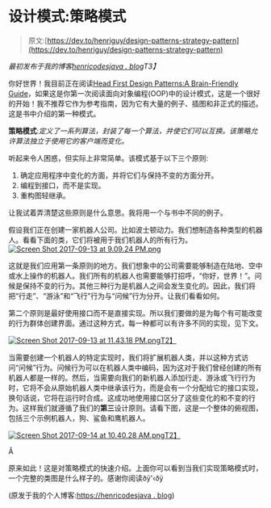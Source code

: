 # 设计模式:策略模式

> 原文:[https://dev.to/henriguy/design-patterns-strategy-pattern](https://dev.to/henriguy/design-patterns-strategy-pattern)

*最初发布于我的博客[henricodesjava . blog](https://henricodesjava.blog/)T3】*

你好世界！我目前正在阅读[Head First Design Patterns:A Brain-Friendly Guide](https://www.amazon.com/Head-First-Design-Patterns-Brain-Friendly/dp/0596007124/ref=sr_1_1?ie=UTF8&qid=1505068308&sr=8-1&keywords=head+first+design+patterns)，如果这是你第一次阅读面向对象编程(OOP)中的设计模式，这是一个很好的开始！我不推荐它作为参考指南，因为它有大量的例子、插图和非正式的描述。这是书中介绍的第一种模式。

**策略模式**:*定义了一系列算法，封装了每一个算法，并使它们可以互换。该策略允许算法独立于使用它的客户端而变化。*

听起来令人困惑，但实际上非常简单。该模式基于以下三个原则:

1.  确定应用程序中变化的方面，并将它们与保持不变的方面分开。
2.  编程到接口，而不是实现。
3.  重构图轻继承。

让我试着弄清楚这些原则是什么意思。我将用一个与书中不同的例子。

假设我们正在创建一家机器人公司。比如波士顿动力。我们想制造各种类型的机器人。看看下面的类，它们将被用于我们机器人的所有行为。 [![Screen Shot 2017-09-13 at 9.09.24 PM.png](../Images/b98d9803108df39be938d4c129a5465b.png)](https://res.cloudinary.com/practicaldev/image/fetch/s--b2zIY33v--/c_limit%2Cf_auto%2Cfl_progressive%2Cq_auto%2Cw_880/https://henricodesjava.files.wordpress.com/2017/09/screen-shot-2017-09-13-at-9-09-24-pm.png%3Fw%3D456)

这就是我们应用第一条原则的地方。我们想象中的公司需要能够制造在陆地、空中或水上操作的机器人。我们所有的机器人也需要能够打招呼，“你好，世界！”。问候是保持不变的行为。其他三种行为是机器人之间会发生变化的。因此，我们将把“行走”、“游泳”和“飞行”行为与“问候”行为分开。让我们看看如何。

第二个原则是最好使用接口而不是直接实现。所以我们要做的是为每个有可能改变的行为群体创建界面。通过这种方式，每一种都可以有许多不同的实现，见下文。

[![Screen Shot 2017-09-13 at 11.43.18 PM.png](../Images/7640cc6f342aaffcd2fb93d4b0e0912b.png)T2】](https://res.cloudinary.com/practicaldev/image/fetch/s--Tc7Z-cBV--/c_limit%2Cf_auto%2Cfl_progressive%2Cq_auto%2Cw_880/https://henricodesjava.files.wordpress.com/2017/09/screen-shot-2017-09-13-at-11-43-18-pm.png)

当需要创建一个机器人的特定实现时，我们将扩展机器人类，并以这种方式访问“问候”行为。问候行为可以在机器人类中编码，因为这对于我们曾经创建的所有机器人都是一样的。然后，当需要向我们的新机器人添加行走、游泳或飞行行为时，它将不会从原始机器人类中继承该行为，而是会有一个分配给它的接口实现，换句话说，它将在运行时合成。这成功地使用接口区分了这些变化的和不变的行为。这样我们就遵循了我们的**第三**设计原则。请看下图，这是一个整体的俯视图，包括三个示例机器人，狗、鲨鱼和鹰机器人。

[![Screen Shot 2017-09-14 at 10.40.28 AM.png](../Images/7cb732d945e339266de69523881a220f.png)T2】](https://res.cloudinary.com/practicaldev/image/fetch/s--x2nVMch1--/c_limit%2Cf_auto%2Cfl_progressive%2Cq_auto%2Cw_880/https://henricodesjava.files.wordpress.com/2017/09/screen-shot-2017-09-14-at-10-40-28-am.png)

Â

原来如此！这是对策略模式的快速介绍。上面你可以看到当我们实现策略模式时，一个完整的类图是什么样子的。感谢你阅读ðÿ'‹ðÿ

(原发于我的个人博客:[https://henricodesjava . blog](https://henricodesjava.blog))